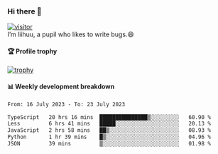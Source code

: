 ### Hi there 👋
[![visitor](https://visitor-badge.glitch.me/badge?page_id=liihuu&right_color=blue)](https://github.com/liihuu)<br>
I’m liihuu, a pupil who likes to write bugs.😄


#### 🏆 Profile trophy
[![trophy](https://github-profile-trophy.vercel.app?username=liihuu&margin-w=16&margin-h=16&rank=-C,-B)](https://github.com/liihuu)


#### 📊 Weekly development breakdown
<!--START_SECTION:waka-->

```txt
From: 16 July 2023 - To: 23 July 2023

TypeScript   20 hrs 16 mins  ███████████████▒░░░░░░░░░   60.90 %
Less         6 hrs 41 mins   █████░░░░░░░░░░░░░░░░░░░░   20.13 %
JavaScript   2 hrs 58 mins   ██▒░░░░░░░░░░░░░░░░░░░░░░   08.93 %
Python       1 hr 39 mins    █▒░░░░░░░░░░░░░░░░░░░░░░░   04.96 %
JSON         39 mins         ▒░░░░░░░░░░░░░░░░░░░░░░░░   01.98 %
```

<!--END_SECTION:waka-->

<!--
**liihuu/liihuu** is a ✨ _special_ ✨ repository because its `README.md` (this file) appears on your GitHub profile.

Here are some ideas to get you started:

- 🔭 I’m currently working on ...
- 🌱 I’m currently learning ...
- 👯 I’m looking to collaborate on ...
- 🤔 I’m looking for help with ...
- 💬 Ask me about ...
- 📫 How to reach me: ...
- 😄 Pronouns: ...
- ⚡ Fun fact: ...
-->
